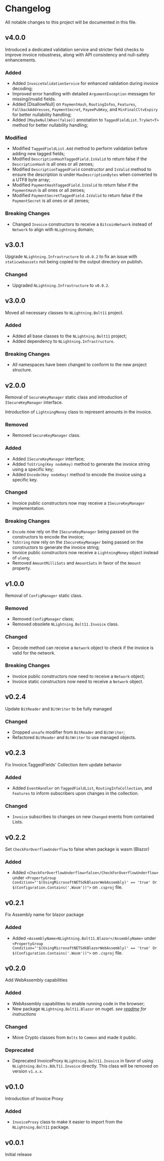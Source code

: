 # Changelog

All notable changes to this project will be documented in this file.

## v4.0.0

Introduced a dedicated validation service and stricter field checks to improve invoice robustness, along with API
consistency and null-safety enhancements.

### Added

- Added `InvoiceValidationService` for enhanced validation during invoice decoding;
- Improved error handling with detailed `ArgumentException` messages for missing/invalid fields.
- Added [DisallowNull] on `PaymentHash`, `RoutingInfos`, `Features`, `FallbackAddresses`, `PaymentSecret`,
  `PayeePubKey`, and `MinFinalCltvExpiry` for better nullability handling;
- Added `[MaybeNullWhen(false)]` annotation to `TaggedFieldList.TryGet<T>` method for better nullability handling;

### Modified

- Modified `TaggedFieldList.Add` method to perform validation before adding new tagged fields;
- Modified `DescriptionHashTaggedField.IsValid` to return false if the `DescriptionHash` is all ones or all zeroes;
- Modified `DescriptionTaggedField` constructor and `IsValid` method to ensure the description is under
  `MaxDescriptionBytes` when converted to a UTF8 byte array;
- Modified `PaymentHashTaggedField.IsValid` to return false if the `PaymentHash` is all ones or all zeroes;
- Modified `PaymentSecretTaggedField.IsValid` to return false if the `PaymentSecret` is all ones or all zeroes;

### Breaking Changes

- Changed `Invoice` constructors to receive a `BitcoinNetwork` instead of `Network` to align with `NLightning` domain;

## v3.0.1

Upgrade `NLightning.Infrastructure` to `v0.0.2` to fix an issue with `staticwebassets` not being copied to the
output directory on publish.

### Changed

- Upgraded `NLightning.Infrastructure` to `v0.0.2`.

## v3.0.0

Moved all necessary classes to `NLightning.Bolt11` project.

### Added

- Added all base classes to the `NLightning.Bolt11` project;
- Added dependency to `NLightning.Infrastructure`.

### Breaking Changes

- All namespaces have been changed to conform to the new project structure.

## v2.0.0

Removal of `SecureKeyManager` static class and introduction of `ISecureKeyManager` interface.

Introduction of `LightningMoney` class to represent amounts in the invoice.

### Removed

- Removed `SecureKeyManager` class.

### Added

- Added `ISecureKeyManager` interface;
- Added `ToString(Key nodeKey)` method to generate the invoice string using a specific key;
- Added `Encode(Key nodeKey)` method to encode the invoice using a specific key.

### Changed

- Invoice public constructors now may receive a `ISecureKeyManager` implementation.

### Breaking Changes

- `Encode` now rely on the `ISecureKeyManager` being passed on the constructors to encode the invoice;
- `ToString` now rely on the `ISecureKeyManager` being passed on the constructors to generate the invoice string;
- Invoice public constructors now receive a `LightningMoney` object instead of `ulong`;
- Removed `AmountMilliSats` and `AmountSats` in favor of the `Amount` property.

## v1.0.0

Removal of `ConfigManager` static class.

### Removed

- Removed `ConfigManager` class;
- Removed obsolete `NLightning.Bolt11.Invoice` class.

### Changed

- Decode method can receive a `Network` object to check if the invoice is valid for the network.

### Breaking Changes

- Invoice public constructors now need to receive a `Network` object;
- Invoice static constructors now need to receive a `Network` object.

## v0.2.4

Update `BitReader` and `BitWriter` to be fully managed

### Changed

- Dropped `unsafe` modifier from `BitReader` and `BitWriter`;
- Refactored `BitReader` and `BitWriter` to use managed objects.

## v0.2.3

Fix Invoice.TaggedFields' Collection item update behavior

### Added

- Added `EventHandler` on `TaggedFieldList`, `RoutingInfoCollection`, and `Features` to inform subscribers upon changes
  in the collection.

### Changed

- `Invoice` subscribes to changes on new `Changed` events from contained Lists.

## v0.2.2

Set `CheckForOverflowUnderflow` to false when package is wasm (Blazor)

### Added

- Added `<CheckForOverflowUnderflow>false</CheckForOverflowUnderflow>` under
  `<PropertyGroup Condition="'$(UsingMicrosoftNETSdkBlazorWebAssembly)' == 'true' Or $(Configuration.Contains('.Wasm'))">`
  on `.csproj` file.

## v0.2.1

Fix Assembly name for blazor package

### Added

- Added `<AssemblyName>NLightning.Bolt11.Blazor</AssemblyName>` under
  `<PropertyGroup Condition="'$(UsingMicrosoftNETSdkBlazorWebAssembly)' == 'true' Or $(Configuration.Contains('.Wasm'))">`
  on `.csproj` file.

## v0.2.0

Add WebAssembly capabilities

### Added

- WebAssembly capabilities to enable running code in the browser;
- New package `NLightning.Bolt11.Blazor` on nuget. _see [readme](README.md#decode-the-invoice) for instructions_

### Changed

- Move Crypto classes from `Bolts` to `Common` and made it public.

### Deprecated

- Deprecated InvoiceProxy `NLightning.Bolt11.Invoice` in favor of using `NLightning.Bolts.BOLT11.Invoice` directly.
  This class will be removed on version `v1.x.x`.

## v0.1.0

Introduction of Invoice Proxy

### Added

- `InvoiceProxy` class to make it easier to import from the `NLightning.Bolt11` package.

## v0.0.1

Initial release